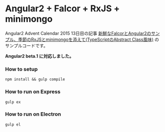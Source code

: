 # Angular2 + Falcor + RxJS + minimongo

Angular2 Advent Calendar 2015 13日目の記事 [新鮮なFalcorとAngular2のサンプル、季節のRxJSとminimongoを添えて(TypeScriptのAbstract Class風味)](http://overmorrow.hatenablog.com/entry/2015/12/20/025803) のサンプルコードです。

**Angular2 beta.1 に対応しました。**

### How to setup
```
npm install && gulp compile
```

### How to run on Express
```
gulp ex
```

### How to run on Electron
```
gulp el
```